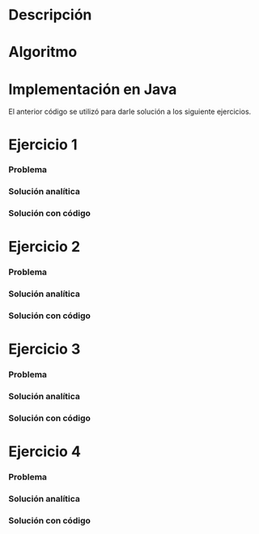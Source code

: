 # Descripción



# Algoritmo


# Implementación en Java
    



El anterior código se utilizó para darle solución a los siguiente ejercicios. 

# Ejercicio 1

### Problema



### Solución analítica



### Solución con código




# Ejercicio 2

### Problema



### Solución analítica


### Solución con código



# Ejercicio 3

### Problema



### Solución analítica



### Solución con código




# Ejercicio 4

### Problema



### Solución analítica



### Solución con código
